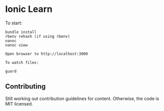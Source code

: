 # Ionic Learn

To start:

```
bundle install
rbenv rehash (if using rbenv)
nanoc
nanoc view

Open browser to http://localhost:3000

To watch files:

guard
```


## Contributing

Still working out contribution guidelines for content. Otherwise, the code is MIT licensed.
